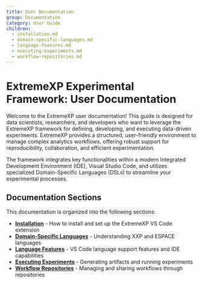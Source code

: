 ```yaml
---
title: User Documentation
group: Documentation
category: User Guide
children:
  - installation.md
  - domain-specific-languages.md
  - language-features.md
  - executing-experiments.md
  - workflow-repositories.md
---
```


# ExtremeXP Experimental Framework: User Documentation

Welcome to the ExtremeXP user documentation! This guide is designed for data scientists, researchers, and developers who want to leverage the ExtremeXP framework for defining, developing, and executing data-driven experiments. ExtremeXP provides a structured, user-friendly environment to manage complex analytics workflows, offering robust support for reproducibility, collaboration, and efficient experimentation.

The framework integrates key functionalities within a modern Integrated Development Environment (IDE), Visual Studio Code, and utilizes specialized Domain-Specific Languages (DSLs) to streamline your experimental processes.

## Documentation Sections

This documentation is organized into the following sections:

- **[Installation](installation.md)** - How to install and set up the ExtremeXP VS Code extension
- **[Domain-Specific Languages](domain-specific-languages.md)** - Understanding XXP and ESPACE languages
- **[Language Features](language-features.md)** - VS Code language support features and IDE capabilities
- **[Executing Experiments](executing-experiments.md)** - Generating artifacts and running experiments
- **[Workflow Repositories](workflow-repositories.md)** - Managing and sharing workflows through repositories


